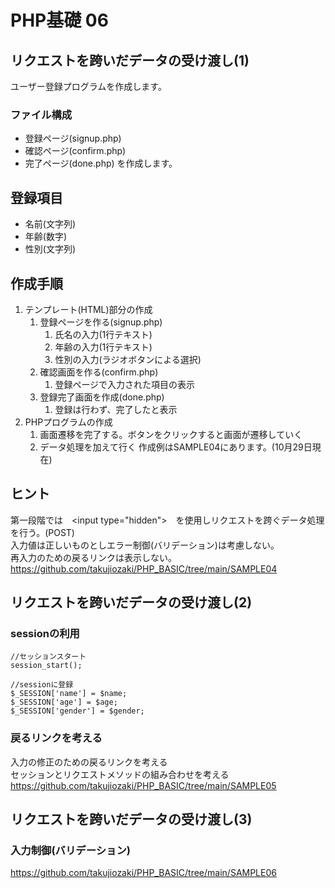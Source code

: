 # PHP基礎 06
## リクエストを跨いだデータの受け渡し(1)
ユーザー登録プログラムを作成します。
### ファイル構成
- 登録ページ(signup.php)
- 確認ページ(confirm.php)
- 完了ページ(done.php)
を作成します。
## 登録項目
- 名前(文字列)
- 年齢(数字)
- 性別(文字列)
## 作成手順
1. テンプレート(HTML)部分の作成  
    1. 登録ページを作る(signup.php)  
        1. 氏名の入力(1行テキスト)
        1. 年齢の入力(1行テキスト)
        1. 性別の入力(ラジオボタンによる選択)
    1. 確認画面を作る(confirm.php)
        1. 登録ページで入力された項目の表示
    1. 登録完了画面を作成(done.php)
        1. 登録は行わず、完了したと表示
1. PHPプログラムの作成  
    1. 画面遷移を完了する。ボタンをクリックすると画面が遷移していく
    1. データ処理を加えて行く
作成例はSAMPLE04にあります。(10月29日現在)

## ヒント
第一段階では　&lt;input type="hidden"&gt;　を使用しリクエストを跨ぐデータ処理を行う。(POST)  
入力値は正しいものとしエラー制御(バリデーション)は考慮しない。  
再入力のための戻るリンクは表示しない。  
https://github.com/takujiozaki/PHP_BASIC/tree/main/SAMPLE04  

## リクエストを跨いだデータの受け渡し(2)
### sessionの利用
```
//セッションスタート
session_start();

//sessionに登録
$_SESSION['name'] = $name;
$_SESSION['age'] = $age;
$_SESSION['gender'] = $gender;
```
### 戻るリンクを考える
入力の修正のための戻るリンクを考える  
セッションとリクエストメソッドの組み合わせを考える  
https://github.com/takujiozaki/PHP_BASIC/tree/main/SAMPLE05  

## リクエストを跨いだデータの受け渡し(3)
### 入力制御(バリデーション)
https://github.com/takujiozaki/PHP_BASIC/tree/main/SAMPLE06   